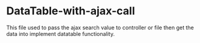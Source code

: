 # DataTable-with-ajax-call
This file used to pass the ajax search value to controller or file then get the data into implement datatable functionality.
